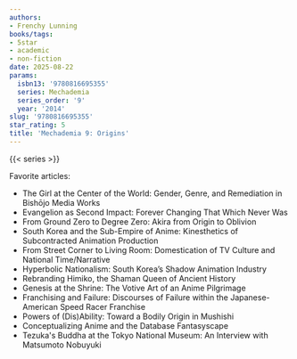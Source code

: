 ```yaml
---
authors:
- Frenchy Lunning
books/tags:
- 5star
- academic
- non-fiction
date: 2025-08-22
params:
  isbn13: '9780816695355'
  series: Mechademia
  series_order: '9'
  year: '2014'
slug: '9780816695355'
star_rating: 5
title: 'Mechademia 9: Origins'
---
```


<!--more-->

{{< series >}}

Favorite articles: 

- The Girl at the Center of the World: Gender, Genre, and Remediation in Bishōjo Media Works
- Evangelion as Second Impact: Forever Changing That Which Never Was
- From Ground Zero to Degree Zero: Akira from Origin to Oblivion
- South Korea and the Sub-Empire of Anime: Kinesthetics of Subcontracted Animation Production
- From Street Corner to Living Room: Domestication of TV Culture and National Time/Narrative
- Hyperbolic Nationalism: South Korea’s Shadow Animation Industry
- Rebranding Himiko, the Shaman Queen of Ancient History
- Genesis at the Shrine: The Votive Art of an Anime Pilgrimage
- Franchising and Failure: Discourses of Failure within the Japanese-American Speed Racer Franchise
- Powers of (Dis)Ability: Toward a Bodily Origin in Mushishi
- Conceptualizing Anime and the Database Fantasyscape
- Tezuka's Buddha at the Tokyo National Museum: An Interview with Matsumoto Nobuyuki